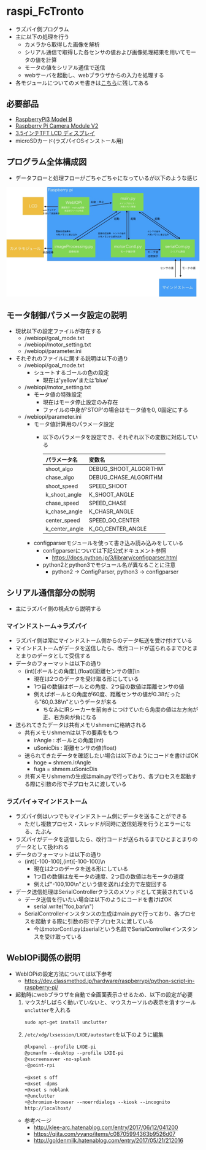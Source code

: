 # raspi_FcTronto
- ラズパイ側プログラム
- 主に以下の処理を行う
  - カメラから取得した画像を解析
  - シリアル通信で取得した各センサの値および画像処理結果を用いてモータの値を計算
  - モータの値をシリアル通信で送信
  - webサーバを起動し、webブラウザからの入力を処理する
- 各モジュールについてのメモ書きは[こちら](https://github.com/FC-TRONTO/raspi_FcTronto/wiki)に残してある

## 必要部品
- <a href="http://akizukidenshi.com/catalog/g/gM-11425" target="_blank">RaspberryPi3 Model B</a>
- <a href="https://www.amazon.co.jp/gp/product/B01ER2SKFS" target="_blank">Raspberry Pi Camera Module V2</a>
- <a href="https://www.amazon.co.jp/gp/product/B01LXM8NL4" target="_blank">3.5インチTFT LCD ディスプレイ</a>
- microSDカード(ラズパイOSインストール用)

## プログラム全体構成図
- データフローと処理フローがごちゃごちゃになっているが以下のような感じ
    
![component.jpg](https://github.com/FC-TRONTO/raspi_FcTronto/blob/master/pic/component.jpg)

## モータ制御パラメータ設定の説明
- 現状以下の設定ファイルが存在する
  - /webiopi/goal_mode.txt
  - /webiopi/motor_setting.txt
  - /webiopi/parameter.ini
- それぞれのファイルに関する説明は以下の通り
  - /webiopi/goal_mode.txt
    - シュートするゴールの色の設定
      - 現在は'yellow'または'blue'
  - /webiopi/motor_setting.txt
    - モータ値の特殊設定
      - 現在はモータ停止設定のみ存在
      - ファイルの中身が'STOP'の場合はモータ値を0, 0固定にする
  - /webiopi/parameter.ini
    - モータ値計算用のパラメータ設定
      - 以下のパラメータを設定でき、それぞれ以下の変数に対応している

        |パラメータ名|変数名|
        |---|---|
        |shoot_algo|DEBUG_SHOOT_ALGORITHM|
        |chase_algo|DEBUG_CHASE_ALGORITHM|
        |shoot_speed|SPEED_SHOOT|
        |k_shoot_angle|K_SHOOT_ANGLE|
        |chase_speed|SPEED_CHASE|
        |k_chase_angle|K_CHASR_ANGLE|
        |center_speed|SPEED_GO_CENTER|
        |k_center_angle|K_GO_CENTER_ANGLE|
    - configparserモジュールを使って書き込み読み込みをしている
      - configparserについては下記公式ドキュメント参照
        - https://docs.python.jp/3/library/configparser.html
      - python2とpython3でモジュール名が異なることに注意
        - python2 -> ConfigParser, python3 -> configparser

## シリアル通信部分の説明
- 主にラズパイ側の視点から説明する
### マインドストーム→ラズパイ
- ラズパイ側は常にマインドストーム側からのデータ転送を受け付けている
- マインドストームがデータを送信したら、改行コードが送られるまでひとまとまりのデータとして受信する
- データのフォーマットは以下の通り
  - (int)[ボールとの角度],(float)[距離センサの値]\n
    - 現在は2つのデータを受け取る形にしている
    - 1つ目の数値はボールとの角度、2つ目の数値は距離センサの値
    - 例えばボールとの角度が60度、距離センサの値が0.38だったら"60,0.38\n"というデータが来る
      - ちなみにIRシーカーを前向きにつけていたら角度の値は左方向が正、右方向が負になる
- 送られてきたデータは共有メモリshmemに格納される
  - 共有メモリshmemは以下の要素をもつ
    - irAngle : ボールとの角度(int)
    - uSonicDis : 距離センサの値(float)
  - 送られてきたデータを確認したい場合は以下のようにコードを書けばOK
    - hoge = shmem.irAngle
    - fuga = shmem.uSonicDis
  - 共有メモリshmemの生成はmain.pyで行っており、各プロセスを起動する際に引数の形で子プロセスに渡している
### ラズパイ→マインドストーム
- ラズパイ側はいつでもマインドストーム側にデータを送ることができる
  - ただし複数プロセス・スレッドが同時に送信処理を行うとエラーになる、たぶん
- ラズパイがデータを送信したら、改行コードが送られるまでひとまとまりのデータとして扱われる
- データのフォーマットは以下の通り
  - (int)[-100-100],(int)[-100-100]\n
    - 現在は2つのデータを送る形にしている
    - 1つ目の数値は左モータの速度、2つ目の数値は右モータの速度
    - 例えば"-100,100\n"という値を送れば全力で左旋回する
- データ送信処理はSerialControllerクラスのメソッドとして実装されている
  - データ送信を行いたい場合は以下のようにコードを書けばOK
    - serial.write("foo,bar\n")
  - SerialControllerインスタンスの生成はmain.pyで行っており、各プロセスを起動する際に引数の形で子プロセスに渡している
    - 今はmotorContl.pyはserialという名前でSerialControllerインスタンスを受け取っている

## WebIOPi関係の説明
- WebIOPiの設定方法については以下参考
  - https://dev.classmethod.jp/hardware/raspberrypi/python-script-in-raspberry-pi/
- 起動時にwebブラウザを自動で全画面表示させるため、以下の設定が必要
  1. マウスがしばらく動いていないと、マウスカーソルの表示を消すツール`unclutter`を入れる
      ```
      sudo apt-get install unclutter
      ```
  2. `/etc/xdg/lxsession/LXDE/autostart`を以下のように編集
        ```
        @lxpanel --profile LXDE-pi
        @pcmanfm --desktop --profile LXDE-pi
        @xscreensaver -no-splash
        -@point-rpi

        +@xset s off
        +@xset -dpms
        +@xset s noblank
        +@unclutter
        +@chromium-browser --noerrdialogs --kiosk --incognito http://localhost/
        ```
  - 参考ページ
    - http://klee-arc.hatenablog.com/entry/2017/06/12/041200
    - https://qiita.com/yyano/items/c08705994363b9526d07
    - http://goldenmilk.hatenablog.com/entry/2017/05/21/212016
